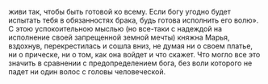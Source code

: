живи так, чтобы быть готовой ко всему. Если богу угодно будет испытать тебя в обязанностях брака, будь готова исполнить его волю». С этою успокоительною мыслью (но все-таки с надеждой на исполнение своей запрещенной земной мечты) княжна Марья, вздохнув, перекрестилась и сошла вниз, не думая ни о своем платье, ни о прическе, ни о том, как она войдет и что скажет. Что могло все это значить в сравнении с предопределением бога, без воли которого не падет ни один волос с головы человеческой.

</div>

<div class="section">

